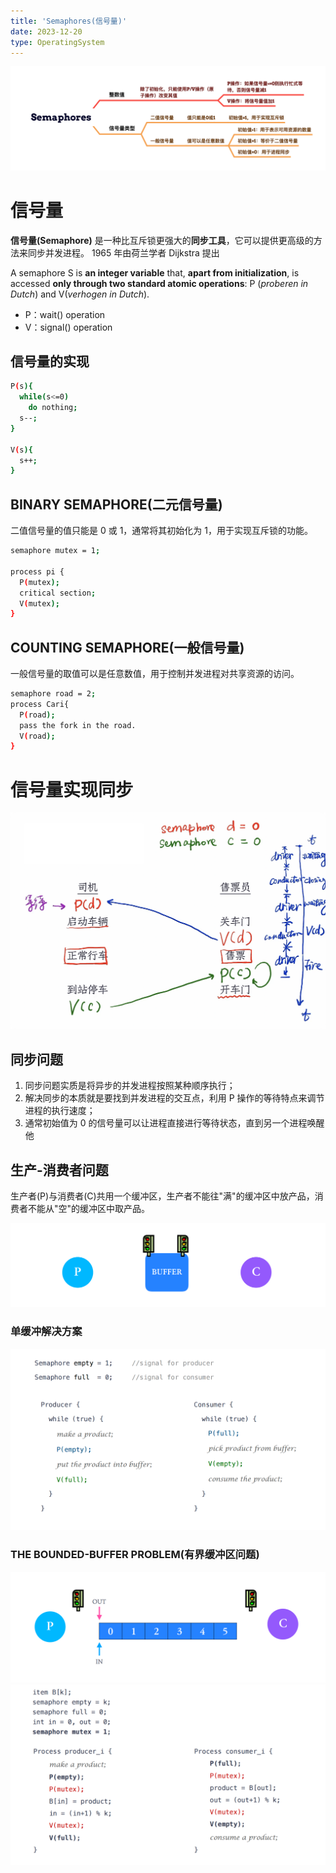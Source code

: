 ```yaml
---
title: 'Semaphores(信号量)'
date: 2023-12-20
type: OperatingSystem
---
```


![信号量](/public/images/os/09/Semaphores.png)

# 信号量

**信号量(Semaphore)** 是一种比互斥锁更强大的**同步工具**，它可以提供更高级的方法来同步并发进程。
1965 年由荷兰学者 Dijkstra 提出

A semaphore S is **an integer variable** that, **apart from initialization**, is accessed **only through two standard atomic operations**: P (_proberen in Dutch_) and V(_verhogen in Dutch_).

- P：wait() operation
- V：signal() operation

## 信号量的实现

```bash
P(s){
  while(s<=0)
    do nothing;
  s--;
}

V(s){
  s++;
}
```

## BINARY SEMAPHORE(二元信号量)

二值信号量的值只能是 0 或 1，通常将其初始化为 1，用于实现互斥锁的功能。

```bash
semaphore mutex = 1;

process pi {
  P(mutex);
  critical section;
  V(mutex);
}
```

## COUNTING SEMAPHORE(一般信号量)

一般信号量的取值可以是任意数值，用于控制并发进程对共享资源的访问。

```bash
semaphore road = 2;
process Cari{
  P(road);
  pass the fork in the road.
  V(road);
}

```

# 信号量实现同步

![信号量实现同步](/public/images/os/09/problem.png)

## 同步问题

1. 同步问题实质是将异步的并发进程按照某种顺序执行；
2. 解决同步的本质就是要找到并发进程的交互点，利用 P 操作的等待特点来调节进程的执行速度；
3. 通常初始值为 0 的信号量可以让进程直接进行等待状态，直到另一个进程唤醒他

## 生产-消费者问题

生产者(P)与消费者(C)共用一个缓冲区，生产者不能往"满"的缓冲区中放产品，消费者不能从"空"的缓冲区中取产品。

![生产-消费者问题](/public/images/os/09/producer-consumer.png)

### 单缓冲解决方案

![单缓冲解决方案](/public/images/os/09/single-buffer-resolution.png)

### THE BOUNDED-BUFFER PROBLEM(有界缓冲区问题)

![有界缓冲区问题](/public/images/os/09/bounded-buffering-problem-1.png)
![有界缓冲区问题](/public/images/os/09/bounded-buffering-problem-2.png)
